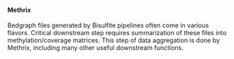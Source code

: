#### Methrix 

Bedgraph files generated by Bisulfite pipelines often come in various flavors. Critical downstream step requires summarization of these files into methylation/coverage matrices. This step of data aggregation is done by Methrix, including many other useful downstream functions.